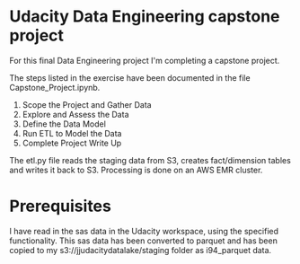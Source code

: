 # Udacity Data Engineering capstone project

For this final Data Engineering project I'm completing a capstone project.

The steps listed in the exercise have been documented in the file Capstone_Project.ipynb.

1. Scope the Project and Gather Data
2. Explore and Assess the Data
3. Define the Data Model
4. Run ETL to Model the Data
5. Complete Project Write Up

The etl.py file reads the staging data from S3, creates fact/dimension tables and writes it back to S3.
Processing is done on an AWS EMR cluster.

# Prerequisites
I have read in the sas data in the Udacity workspace, using the specified functionality.
This sas data has been converted to parquet and has been copied to my s3://jjudacitydatalake/staging folder as i94_parquet data.




